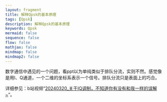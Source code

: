 ```yaml
---
layout: fragment
title: 解释Qpsk的基本原理
tags: [Qpsk]
description: 解释Qpsk的基本原理
keywords: Qpsk
mermaid: false
sequence: false
flow: false
mathjax: false
mindmap: false
mindmap2: false
---
```


数字通信中遇见的一个问题，看ppt以为单纯类似于排队分流，实则不然。感觉像是用I、Q通道，一个二维的坐标系表示一个信号。排队分流只是表面上的巧合。

详细参见：b站视频“[20240320_关于IQ调制，不知道你有没有和我一样的误解~](https://www.bilibili.com/video/BV16J4m1j7ze?vd_source=9aa0422c926f53813f4d78b22ba6c410)”。




 